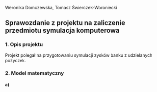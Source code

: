Weronika Domczewska, Tomasz Świerczek-Woroniecki
## Sprawozdanie z projektu na zaliczenie przedmiotu symulacja komputerowa

### 1. Opis projektu
Projekt polegał na przygotowaniu symulacji zysków banku z udzielanych pożyczek.

### 2. Model matematyczny
#### a) 


